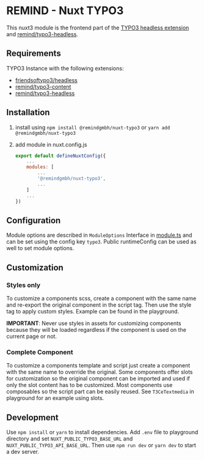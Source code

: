 # REMIND - Nuxt TYPO3

This nuxt3 module is the frontend part of the [TYPO3 headless extension](https://github.com/TYPO3-Headless/headless) and [remind/typo3-headless](https://github.com/remindgmbh/typo3-headless).

## Requirements

TYPO3 Instance with the following extensions:
- [friendsoftypo3/headless](https://github.com/TYPO3-Headless/headless)
- [remind/typo3-content](https://github.com/remindgmbh/typo3-content)
- [remind/typo3-headless](https://github.com/remindgmbh/typo3-headless)

## Installation

1. install using `npm install @remindgmbh/nuxt-typo3` or `yarn add @remindgmbh/nuxt-typo3`

2. add module in nuxt.config.js

   ```javascript
   export default defineNuxtConfig({
       ...
       modules: [
           ...
           '@remindgmbh/nuxt-typo3',
           ...
       ]
       ...
   })
   ```


## Configuration

Module options are described in `ModuleOptions` Interface in [module.ts](src/modules.ts) and can be set using the config key `typo3`. Public runtimeConfig can be used as well to set module options.

## Customization

### Styles only

To customize a components scss, create a component with the same name and re-export the original component in the script tag.
Then use the style tag to apply custom styles. Example can be found in the playground.

**IMPORTANT**: Never use styles in assets for customizing components because they will be loaded regardless if the component is used on the current page or not.

### Complete Component

To customize a components template and script just create a component with the same name to override the original. Some components offer slots for customization so the original component can be imported and used if only the slot content has to be customized. Most components use composables so the script part can be easily reused. See `T3CeTextmedia` in playground for an example using slots.

## Development

Use `npm install` or `yarn` to install dependencies. Add `.env` file to playground directory and set `NUXT_PUBLIC_TYPO3_BASE_URL` and `NUXT_PUBLIC_TYPO3_API_BASE_URL`. Then use `npm run dev` or `yarn dev` to start a dev server.
